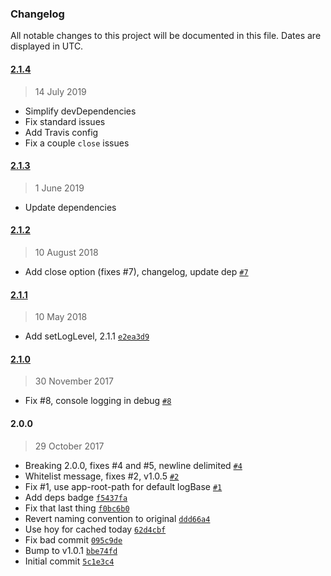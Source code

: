 ### Changelog

All notable changes to this project will be documented in this file. Dates are displayed in UTC.

#### [2.1.4](https://github.com/doesdev/bock/compare/2.1.3...2.1.4)

> 14 July 2019

- Simplify devDependencies
- Fix standard issues
- Add Travis config
- Fix a couple `close` issues

#### [2.1.3](https://github.com/doesdev/bock/compare/2.1.2...2.1.3)

> 1 June 2019

- Update dependencies

#### [2.1.2](https://github.com/doesdev/bock/compare/2.1.1...2.1.2)

> 10 August 2018

- Add close option (fixes #7), changelog, update dep [`#7`](https://github.com/doesdev/bock/issues/7)

#### [2.1.1](https://github.com/doesdev/bock/compare/2.1.0...2.1.1)

> 10 May 2018

- Add setLogLevel, 2.1.1 [`e2ea3d9`](https://github.com/doesdev/bock/commit/e2ea3d96f7c3ad821e8214fea880db5e454019b0)

#### [2.1.0](https://github.com/doesdev/bock/compare/2.0.0...2.1.0)

> 30 November 2017

- Fix #8, console logging in debug [`#8`](https://github.com/doesdev/bock/issues/8)

#### 2.0.0

> 29 October 2017

- Breaking 2.0.0, fixes #4 and #5, newline delimited [`#4`](https://github.com/doesdev/bock/issues/4)
- Whitelist message, fixes #2, v1.0.5 [`#2`](https://github.com/doesdev/bock/issues/2)
- Fix #1, use app-root-path for default logBase [`#1`](https://github.com/doesdev/bock/issues/1)
- Add deps badge [`f5437fa`](https://github.com/doesdev/bock/commit/f5437fa4390162dff012d477bdbc8993d368826f)
- Fix that last thing [`f0bc6b0`](https://github.com/doesdev/bock/commit/f0bc6b0c8249008bc67ed60040e2e59803241472)
- Revert naming convention to original [`ddd66a4`](https://github.com/doesdev/bock/commit/ddd66a44384fda25eba751a4740d2a046935bad0)
- Use hoy for cached today [`62d4cbf`](https://github.com/doesdev/bock/commit/62d4cbfa3e9ba800cc8450a99b91a8f4310de4a7)
- Fix bad commit [`095c9de`](https://github.com/doesdev/bock/commit/095c9dee08e67a72ba7ef4a012f2264b9f7bb0d1)
- Bump to v1.0.1 [`bbe74fd`](https://github.com/doesdev/bock/commit/bbe74fde95c49ba855196eae3181f7d51b853f92)
- Initial commit [`5c1e3c4`](https://github.com/doesdev/bock/commit/5c1e3c46d8defcd3c1cc6a300087d8f07726273b)
